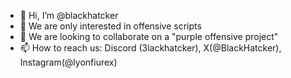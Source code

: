 - 👋 Hi, I’m @blackhatcker
- 👀 We are only interested in offensive scripts
- 💞️ We are looking to collaborate on a "purple offensive project"
- 📫 How to reach us: Discord (3lackhatcker), X(@BlackHatcker), Instagram(@lyonfiurex)


<!---
We would like to collaborate with you. We're looking for a Python developer!!!
--->
